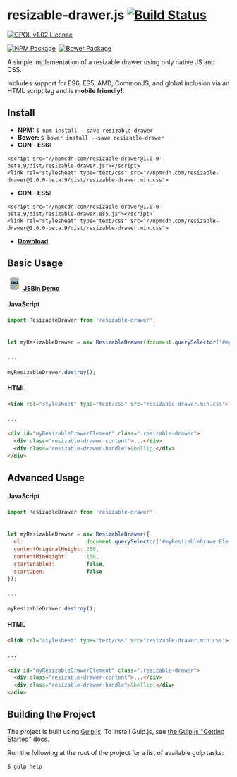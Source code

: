 
# resizable-drawer.js [![Build Status](https://img.shields.io/travis/bsara/resizable-drawer.js.svg)](https://travis-ci.org/bsara/resizable-drawer.js?style=flat-square)


[![CPOL v1.02 License](https://img.shields.io/badge/license-CPOL--1.02-blue.svg?style=flat-square)](https://github.com/bsara/resizable-drawer.js/blob/master/LICENSE.md)

[![NPM Package](https://img.shields.io/npm/v/resizable-drawer.svg?style=flat-square)](https://www.npmjs.com/package/resizable-drawer)&nbsp;
[![Bower Package](https://img.shields.io/bower/v/resizable-drawer.svg?style=flat-square)](http://bower.io/search/?q=resizable-drawer)


A simple implementation of a resizable drawer using only native JS and CSS.

Includes support for ES6, ES5, AMD, CommonJS, and global inclusion via an HTML
script tag and is **mobile friendly!**.



## Install

- **NPM:** `$ npm install --save resizable-drawer`
- **Bower:** `$ bower install --save resizable-drawer`
- **CDN - ES6:**
```
<script src="//npmcdn.com/resizable-drawer@1.0.0-beta.9/dist/resizable-drawer.js"></script>
<link rel="stylesheet" type="text/css" src="//npmcdn.com/resizable-drawer@1.0.0-beta.9/dist/resizable-drawer.min.css">
```
- **CDN - ES5:**
```
<script src="//npmcdn.com/resizable-drawer@1.0.0-beta.9/dist/resizable-drawer.es5.js"></script>`
<link rel="stylesheet" type="text/css" src="//npmcdn.com/resizable-drawer@1.0.0-beta.9/dist/resizable-drawer.min.css">
```

- [**Download**](https://github.com/bsara/resizable-drawer.js/releases)


## Basic Usage

[![JSBin](readme-files/jsbin.png) **JSBin Demo**](http://output.jsbin.com/rokuyu)

#### JavaScript

```javascript
import ResizableDrawer from 'resizable-drawer';


let myResizableDrawer = new ResizableDrawer(document.querySelector('#myResizableDrawerElement'));

...

myResizableDrawer.destroy();
```

#### HTML

```html
<link rel="stylesheet" type="text/css" src="resizable-drawer.min.css">

...

<div id="myResizableDrawerElement" class=".resizable-drawer">
  <div class="resizable-drawer-content">...</div>
  <div class="resizable-drawer-handle">&hellip;</div>
</div>
```


## Advanced Usage

#### JavaScript

```javascript
import ResizableDrawer from 'resizable-drawer';


let myResizableDrawer = new ResizableDrawer({
  el:                    document.querySelector('#myResizableDrawerElement'),
  contentOriginalHeight: 250,
  contentMinHeight:      150,
  startEnabled:          false,
  startOpen:             false
});

...

myResizableDrawer.destroy();
```

#### HTML

```html
<link rel="stylesheet" type="text/css" src="resizable-drawer.min.css">

...

<div id="myResizableDrawerElement" class=".resizable-drawer">
  <div class="resizable-drawer-content">...</div>
  <div class="resizable-drawer-handle">&hellip;</div>
</div>
```



## Building the Project

The project is built using [Gulp.js](http://gulpjs.com/). To install
Gulp.js, see [the Gulp.js "Getting Started" docs](https://github.com/gulpjs/gulp/blob/master/docs/getting-started.md).

Run the following at the root of the project for a list of available
gulp tasks:

    $ gulp help
